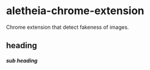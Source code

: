 # aletheia-chrome-extension
Chrome extension that detect fakeness of images.
## heading

##### sub heading
